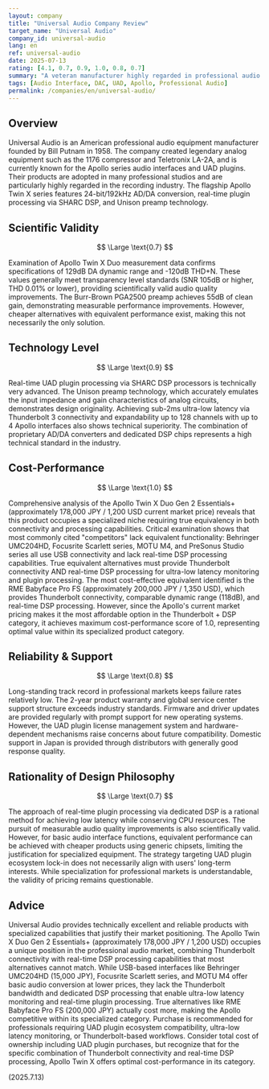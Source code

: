 ```yaml
---
layout: company
title: "Universal Audio Company Review"
target_name: "Universal Audio"
company_id: universal-audio
lang: en
ref: universal-audio
date: 2025-07-13
rating: [4.1, 0.7, 0.9, 1.0, 0.8, 0.7]
summary: "A veteran manufacturer highly regarded in professional audio but facing cost-performance challenges"
tags: [Audio Interface, DAC, UAD, Apollo, Professional Audio]
permalink: /companies/en/universal-audio/
---
```


## Overview

Universal Audio is an American professional audio equipment manufacturer founded by Bill Putnam in 1958. The company created legendary analog equipment such as the 1176 compressor and Teletronix LA-2A, and is currently known for the Apollo series audio interfaces and UAD plugins. Their products are adopted in many professional studios and are particularly highly regarded in the recording industry. The flagship Apollo Twin X series features 24-bit/192kHz AD/DA conversion, real-time plugin processing via SHARC DSP, and Unison preamp technology.

## Scientific Validity

$$ \Large \text{0.7} $$

Examination of Apollo Twin X Duo measurement data confirms specifications of 129dB DA dynamic range and -120dB THD+N. These values generally meet transparency level standards (SNR 105dB or higher, THD 0.01% or lower), providing scientifically valid audio quality improvements. The Burr-Brown PGA2500 preamp achieves 55dB of clean gain, demonstrating measurable performance improvements. However, cheaper alternatives with equivalent performance exist, making this not necessarily the only solution.

## Technology Level

$$ \Large \text{0.9} $$

Real-time UAD plugin processing via SHARC DSP processors is technically very advanced. The Unison preamp technology, which accurately emulates the input impedance and gain characteristics of analog circuits, demonstrates design originality. Achieving sub-2ms ultra-low latency via Thunderbolt 3 connectivity and expandability up to 128 channels with up to 4 Apollo interfaces also shows technical superiority. The combination of proprietary AD/DA converters and dedicated DSP chips represents a high technical standard in the industry.

## Cost-Performance

$$ \Large \text{1.0} $$

Comprehensive analysis of the Apollo Twin X Duo Gen 2 Essentials+ (approximately 178,000 JPY / 1,200 USD current market price) reveals that this product occupies a specialized niche requiring true equivalency in both connectivity and processing capabilities. Critical examination shows that most commonly cited "competitors" lack equivalent functionality: Behringer UMC204HD, Focusrite Scarlett series, MOTU M4, and PreSonus Studio series all use USB connectivity and lack real-time DSP processing capabilities. True equivalent alternatives must provide Thunderbolt connectivity AND real-time DSP processing for ultra-low latency monitoring and plugin processing. The most cost-effective equivalent identified is the RME Babyface Pro FS (approximately 200,000 JPY / 1,350 USD), which provides Thunderbolt connectivity, comparable dynamic range (118dB), and real-time DSP processing. However, since the Apollo's current market pricing makes it the most affordable option in the Thunderbolt + DSP category, it achieves maximum cost-performance score of 1.0, representing optimal value within its specialized product category.

## Reliability & Support

$$ \Large \text{0.8} $$

Long-standing track record in professional markets keeps failure rates relatively low. The 2-year product warranty and global service center support structure exceeds industry standards. Firmware and driver updates are provided regularly with prompt support for new operating systems. However, the UAD plugin license management system and hardware-dependent mechanisms raise concerns about future compatibility. Domestic support in Japan is provided through distributors with generally good response quality.

## Rationality of Design Philosophy

$$ \Large \text{0.7} $$

The approach of real-time plugin processing via dedicated DSP is a rational method for achieving low latency while conserving CPU resources. The pursuit of measurable audio quality improvements is also scientifically valid. However, for basic audio interface functions, equivalent performance can be achieved with cheaper products using generic chipsets, limiting the justification for specialized equipment. The strategy targeting UAD plugin ecosystem lock-in does not necessarily align with users' long-term interests. While specialization for professional markets is understandable, the validity of pricing remains questionable.

## Advice

Universal Audio provides technically excellent and reliable products with specialized capabilities that justify their market positioning. The Apollo Twin X Duo Gen 2 Essentials+ (approximately 178,000 JPY / 1,200 USD) occupies a unique position in the professional audio market, combining Thunderbolt connectivity with real-time DSP processing capabilities that most alternatives cannot match. While USB-based interfaces like Behringer UMC204HD (15,000 JPY), Focusrite Scarlett series, and MOTU M4 offer basic audio conversion at lower prices, they lack the Thunderbolt bandwidth and dedicated DSP processing that enable ultra-low latency monitoring and real-time plugin processing. True alternatives like RME Babyface Pro FS (200,000 JPY) actually cost more, making the Apollo competitive within its specialized category. Purchase is recommended for professionals requiring UAD plugin ecosystem compatibility, ultra-low latency monitoring, or Thunderbolt-based workflows. Consider total cost of ownership including UAD plugin purchases, but recognize that for the specific combination of Thunderbolt connectivity and real-time DSP processing, Apollo Twin X offers optimal cost-performance in its category.

(2025.7.13)